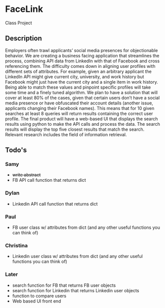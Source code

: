 # FaceLink
Class Project

## Description
Employers often trawl applicants’ social media presences for objectionable behavior. We are creating a business facing application that streamlines the process, combining API data from LinkedIn with that of Facebook and cross referencing them. The difficulty comes down in aligning user profiles with different sets of attributes. For example, given an arbitrary applicant the LinkedIn API might give current city, university, and work history but Facebook might just have the current city and a single item in work history. Being able to match these values and pinpoint specific profiles will take some time and a finely tuned algorithm. We plan to have a solution that will cover at least 80% of the cases, given that certain users don’t have a social media presence or have obfuscated their account details (another issue, applicants changing their Facebook names). This means that for 10 given searches at least 8 queries will return results containing the correct user profile. The final product will have a web-based UI that displays the search results using python to make the API calls and process the data. The search results will display the top five closest results that match the search. Relevant research includes the field of information retrieval.

## Todo's

### Samy
* ~~write abstract~~
* FB API call function that returns dict

### Dylan
* Linkedin API call function that returns dict

### Paul
* FB user class w/ attributes from dict (and any other useful functions you can think of)

### Christina
* Linkedin user class w/ attributes from dict (and any other useful functions you can think of)

### Later
* search function for FB that returns FB user objects
* search function for Linkedin that returns Linkedin user objects
* function to compare users
* Web based UI front end
